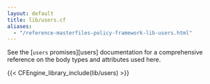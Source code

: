 ```yaml
---
layout: default
title: lib/users.cf
aliases:
  - "/reference-masterfiles-policy-framework-lib-users.html"
---
```


See the [`users` promises][users] documentation for a
comprehensive reference on the body types and attributes used here.

{{< CFEngine_library_include(lib/users) >}}
